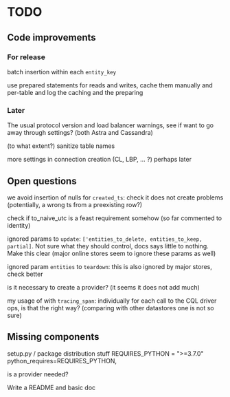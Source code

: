 # TODO

## Code improvements

### For release

batch insertion within each `entity_key`

use prepared statements for reads and writes, cache them manually and per-table
and log the caching and the preparing

### Later

The usual protocol version and load balancer warnings, see if want to go away through settings?
(both Astra and Cassandra)

(to what extent?) sanitize table names

more settings in connection creation (CL, LBP, ... ?) perhaps later

## Open questions

we avoid insertion of nulls for `created_ts`: check it does not create problems (potentially, a wrong ts from a preexisting row?)

check if to_naive_utc is a feast requirement somehow (so far commented to identity)

ignored params to `update`: `['entities_to_delete, entities_to_keep, partial]`. Not sure what they should control, docs says little to nothing. Make this clear (major online stores seem to ignore these params as well)

ignored param `entities` to `teardown`: this is also ignored by major stores, check better

is it necessary to create a provider? (it seems it does not add much)

my usage of with `tracing_span`: individually for each call to the CQL driver ops, is that the right way? (comparing with other datastores one is not so sure)

## Missing components

setup.py / package distribution stuff
    REQUIRES_PYTHON = ">=3.7.0"
    python_requires=REQUIRES_PYTHON,

is a provider needed?

Write a README and basic doc
